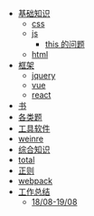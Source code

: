 - [基础知识]()
  - [css]()
  - [js]()
    - [this 的问题](基础知识/js/1.1.md)
  - [html]()
- [框架]()
  - [jquery]()
  - [vue]()
  - [react]()
- [书]()
- [各类题]()
- [工具软件]()
- [weinre](工具软件/weinre.md)
- [综合知识]()
- [total](综合知识/total.md)
- [正则](综合知识/regex.md)
- [webpack](综合知识/webpack.md)
- [工作总结]()
  - [18/08-19/08](工作总结/18/08-19/08.md)
